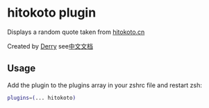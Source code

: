 # hitokoto plugin

Displays a random quote taken from [hitokoto.cn](https://hitokoto.cn/)

Created by [Derry](derry96.github.io)
see[中文文档](./README_zh.md)

## Usage

Add the plugin to the plugins array in your zshrc file and restart zsh:

```zsh
plugins=(... hitokoto)
```
